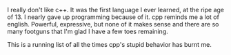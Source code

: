 I really don't like c++. It was the first language I ever learned, at the ripe age of 13. I nearly gave up programming because of it. cpp reminds me a lot of english. Powerful, expressive, but none of it makes sense and there are so many footguns that I'm glad I have a few toes remaining.

This is a running list of all the times cpp's stupid behavior has burnt me. 
